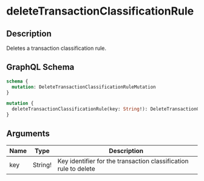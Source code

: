 # deleteTransactionClassificationRule

## Description
Deletes a transaction classification rule.

## GraphQL Schema
```graphql
schema {
  mutation: DeleteTransactionClassificationRuleMutation
}

mutation {
  deleteTransactionClassificationRule(key: String!): DeleteTransactionClassificationRuleMutation
}
```

## Arguments
| Name | Type | Description |
|------|------|-------------|
| key | String! | Key identifier for the transaction classification rule to delete |